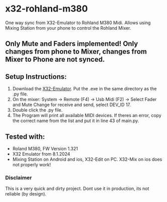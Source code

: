 # x32-rohland-m380
One way sync from X32-Emulator to Rohland M380 Midi. Allows using Mixing Station from your phone to control the Rohland Mixer.

## Only Mute and Faders implemented! Only changes from phone to Mixer, changes from Mixer to Phone are not synced.

## Setup Instructions:
1) Download the [X32-Emulator](https://sites.google.com/site/patrickmaillot/x32#h.p_rE4IH0Luimc0). Put the .exe in the same directory as the .py file.
2) On the mixer:
   System -> Remote (F4) -> Usb Midi (F2) -> Select Fader and Mute Change for receive and send, select DEV_ID 17.
3) Double click the .py file.
4) The Program will print all available MIDI devices. If theres an error, copy the correct name from the list and put it in line 43 of main.py.

## Tested with:
- Roland M380, FW Version 1.321
- X32 Emulator from 8.1.2024
- Mixing Station on Android and ios, X32-Edit on PC. X32-Mix on ios does not properly work!

### Disclaimer
This is a very quick and dirty project. Dont use it in production, its not reliable (by design).
